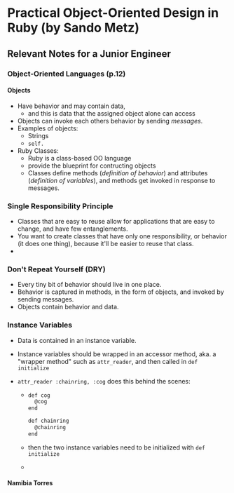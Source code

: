 # Practical Object-Oriented Design in Ruby (by Sando Metz)

## Relevant Notes for a Junior Engineer

### Object-Oriented Languages (p.12)

#### Objects

* Have behavior and may contain data,
  * and this is data that the assigned object alone can access
* Objects can invoke each others behavior by sending *messages*.
* Examples of objects:
  * Strings
  * ```self.```
* Ruby Classes:
  * Ruby is a class-based OO language
  * provide the blueprint for contructing objects
  * Classes define methods (*definition of behavior*) and attributes (*definition of variables*), and methods get invoked in response to messages.



### Single Responsibility Principle

* Classes that are easy to reuse allow for applications that are easy to change, and have few entanglements.
* You want to create classes that have only one responsibility, or behavior (it does one thing), because it'll be easier to reuse that class.
* ​



### Don't Repeat Yourself (DRY)

* Every tiny bit of behavior should live in one place.
* Behavior is captured in methods, in the form of objects, and invoked by sending messages.
* Objects contain behavior and data.


### Instance Variables

* Data is contained in an instance variable.

* Instance variables should be wrapped in an accessor method, aka. a "wrapper method" such as  ```attr_reader```, and then called in ```def initialize```

* ```attr_reader :chainring, :cog``` does this behind the scenes:

  * ```def cog
    def cog
      @cog
    end

    def chainring
      @chainring
    end
    ```

  * then the two instance variables need to be initialized with ```def initialize```

  * ​

#### Namibia Torres
